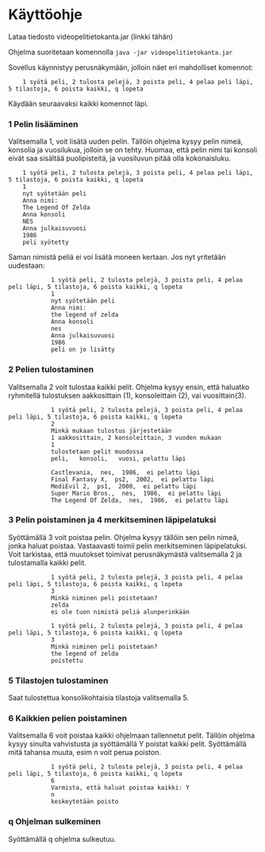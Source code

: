 # Käyttöohje

Lataa tiedosto videopelitietokanta.jar (linkki tähän)

Ohjelma suoritetaan komennolla 
`java -jar videopelitietokanta.jar`

Sovellus käynnistyy perusnäkymään, jolloin näet eri mahdolliset komennot:

        1 syötä peli, 2 tulosta pelejä, 3 poista peli, 4 pelaa peli läpi, 5 tilastoja, 6 poista kaikki, q lopeta

Käydään seuraavaksi kaikki komennot läpi.

### 1 Pelin lisääminen
Valitsemalla 1, voit lisätä uuden pelin. Tällöin ohjelma kysyy pelin nimeä, konsolia ja vuosilukua, jolloin se on tehty. Huomaa, että pelin nimi tai konsoli eivät saa sisältää puolipisteitä, ja vuosiluvun pitää olla kokonaisluku.

        1 syötä peli, 2 tulosta pelejä, 3 poista peli, 4 pelaa peli läpi, 5 tilastoja, 6 poista kaikki, q lopeta
        1
        nyt syötetään peli
        Anna nimi:
        The Legend Of Zelda
        Anna konsoli
        NES
        Anna julkaisuvuosi
        1986
        peli syötetty

Saman nimistä peliä ei voi lisätä moneen kertaan. Jos nyt yritetään uudestaan:

                1 syötä peli, 2 tulosta pelejä, 3 poista peli, 4 pelaa peli läpi, 5 tilastoja, 6 poista kaikki, q lopeta
                1
                nyt syötetään peli
                Anna nimi:
                the legend of zelda
                Anna konsoli
                nes
                Anna julkaisuvuosi
                1986
                peli on jo lisätty

### 2 Pelien tulostaminen
Valitsemalla 2 voit tulostaa kaikki pelit. Ohjelma kysyy ensin, että haluatko ryhmitellä tulostuksen aakkosittain (1), konsoleittain (2), vai vuosittain(3). 

                1 syötä peli, 2 tulosta pelejä, 3 poista peli, 4 pelaa peli läpi, 5 tilastoja, 6 poista kaikki, q lopeta
                2
                Minkä mukaan tulostus järjestetään
                1 aakkosittain, 2 konsoleittain, 3 vuoden mukaan
                1
                tulostetaan pelit muodossa
                peli,   konsoli,   vuosi, pelattu läpi
                
                Castlevania,  nes,  1986,  ei pelattu läpi
                Final Fantasy X,  ps2,  2002,  ei pelattu läpi
                MediEvil 2,  ps1,  2000,  ei pelattu läpi
                Super Mario Bros.,  nes,  1986,  ei pelattu läpi
                The Legend Of Zelda,  nes,  1986,  ei pelattu läpi



### 3 Pelin poistaminen ja  4 merkitseminen läpipelatuksi
Syöttämällä 3 voit poistaa pelin. Ohjelma kysyy tällöin sen pelin nimeä, jonka haluat poistaa. Vastaavasti toimii pelin merkitseminen läpipelatuksi. Voit tarkistaa, että muutokset toimivat perusnäkymästä valitsemalla 2 ja tulostamalla kaikki pelit.

                1 syötä peli, 2 tulosta pelejä, 3 poista peli, 4 pelaa peli läpi, 5 tilastoja, 6 poista kaikki, q lopeta
                3
                Minkä niminen peli poistetaan?
                zelda
                ei ole tuon nimistä peliä alunperinkään
                
                1 syötä peli, 2 tulosta pelejä, 3 poista peli, 4 pelaa peli läpi, 5 tilastoja, 6 poista kaikki, q lopeta
                3
                Minkä niminen peli poistetaan?
                the legend of zelda
                poistettu



### 5 Tilastojen tulostaminen
Saat tulostettua konsolikohtaisia tilastoja valitsemalla 5.

### 6 Kaikkien pelien poistaminen
Valitsemalla 6 voit poistaa kaikki ohjelmaan tallennetut pelit. Tällöin ohjelma kysyy sinulta vahvistusta ja syöttämällä Y poistat kaikki pelit. Syöttämällä mitä tahansa muuta, esim n voit perua poiston.
                
                1 syötä peli, 2 tulosta pelejä, 3 poista peli, 4 pelaa peli läpi, 5 tilastoja, 6 poista kaikki, q lopeta
                6
                Varmista, että haluat poistaa kaikki: Y
                n
                keskeytetään poisto

### q Ohjelman sulkeminen
Syöttämällä q ohjelma sulkeutuu.
